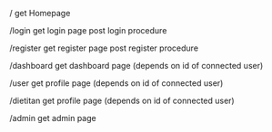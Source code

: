 / 
    get Homepage

/login 
    get login page
    post login procedure

/register 
    get register page
    post register procedure

/dashboard
    get dashboard page (depends on id of connected user)

/user
    get profile page (depends on id of connected user)

/dietitan
    get profile page (depends on id of connected user)

/admin 
    get admin page


